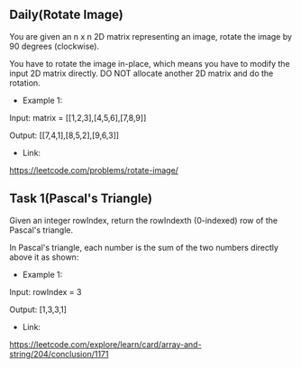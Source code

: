 ## Daily(Rotate Image)

You are given an n x n 2D matrix representing an image, rotate the image by 90 degrees (clockwise).

You have to rotate the image in-place, which means you have to modify the input 2D matrix directly. DO NOT allocate another 2D matrix and do the rotation.

* Example 1:

Input: matrix = [[1,2,3],[4,5,6],[7,8,9]]

Output: [[7,4,1],[8,5,2],[9,6,3]]

* Link:

https://leetcode.com/problems/rotate-image/ 

## Task 1(Pascal's Triangle)


Given an integer rowIndex, return the rowIndexth (0-indexed) row of the Pascal's triangle.

In Pascal's triangle, each number is the sum of the two numbers directly above it as shown:

* Example 1:

Input: rowIndex = 3

Output: [1,3,3,1]

* Link:

https://leetcode.com/explore/learn/card/array-and-string/204/conclusion/1171 
